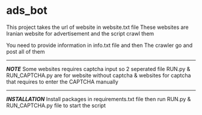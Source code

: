 # ads_bot

This project takes the url of website in website.txt file
These websites are Iranian website for advertisement and the script crawl them

You need to provide information in info.txt file and then The crawler go and post all of them

***
***NOTE***
Some websites requires captcha input so 2 seperated file RUN.py & RUN_CAPTCHA.py are for website without captcha & websites for captcha
that requires to enter the CAPTCHA manually
***

***INSTALLATION***
Install packages in requirements.txt file
then run RUN.py & RUN_CAPTCHA.py file to start the script
